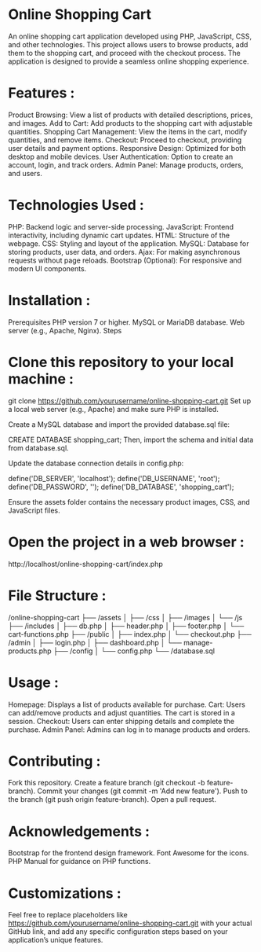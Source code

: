 # Online Shopping Cart 


An online shopping cart application developed using PHP, JavaScript, CSS, and other technologies. This project allows users to browse products, add them to the shopping cart, and proceed with the checkout process. The application is designed to provide a seamless online shopping experience.

# Features :

Product Browsing: View a list of products with detailed descriptions, prices, and images.
Add to Cart: Add products to the shopping cart with adjustable quantities.
Shopping Cart Management: View the items in the cart, modify quantities, and remove items.
Checkout: Proceed to checkout, providing user details and payment options.
Responsive Design: Optimized for both desktop and mobile devices.
User Authentication: Option to create an account, login, and track orders.
Admin Panel: Manage products, orders, and users.

# Technologies Used :

PHP: Backend logic and server-side processing.
JavaScript: Frontend interactivity, including dynamic cart updates.
HTML: Structure of the webpage.
CSS: Styling and layout of the application.
MySQL: Database for storing products, user data, and orders.
Ajax: For making asynchronous requests without page reloads.
Bootstrap (Optional): For responsive and modern UI components.

# Installation :

Prerequisites
PHP version 7 or higher.
MySQL or MariaDB database.
Web server (e.g., Apache, Nginx).
Steps

# Clone this repository to your local machine :

git clone https://github.com/yourusername/online-shopping-cart.git
Set up a local web server (e.g., Apache) and make sure PHP is installed.

Create a MySQL database and import the provided database.sql file:

CREATE DATABASE shopping_cart;
Then, import the schema and initial data from database.sql.

Update the database connection details in config.php:

define('DB_SERVER', 'localhost');
define('DB_USERNAME', 'root');
define('DB_PASSWORD', '');
define('DB_DATABASE', 'shopping_cart');

Ensure the assets folder contains the necessary product images, CSS, and JavaScript files.

# Open the project in a web browser :

http://localhost/online-shopping-cart/index.php

# File Structure :

/online-shopping-cart
├── /assets
│   ├── /css
│   ├── /images
│   └── /js
├── /includes
│   ├── db.php
│   ├── header.php
│   ├── footer.php
│   └── cart-functions.php
├── /public
│   ├── index.php
│   └── checkout.php
├── /admin
│   ├── login.php
│   ├── dashboard.php
│   └── manage-products.php
├── /config
│   └── config.php
└── /database.sql

# Usage :
Homepage: Displays a list of products available for purchase.
Cart: Users can add/remove products and adjust quantities. The cart is stored in a session.
Checkout: Users can enter shipping details and complete the purchase.
Admin Panel: Admins can log in to manage products and orders.


# Contributing :

Fork this repository.
Create a feature branch (git checkout -b feature-branch).
Commit your changes (git commit -m 'Add new feature').
Push to the branch (git push origin feature-branch).
Open a pull request.

# Acknowledgements :
Bootstrap for the frontend design framework.
Font Awesome for the icons.
PHP Manual for guidance on PHP functions.


# Customizations :
Feel free to replace placeholders like https://github.com/yourusername/online-shopping-cart.git with your actual GitHub link, and add any specific configuration steps based on your application’s unique features.
